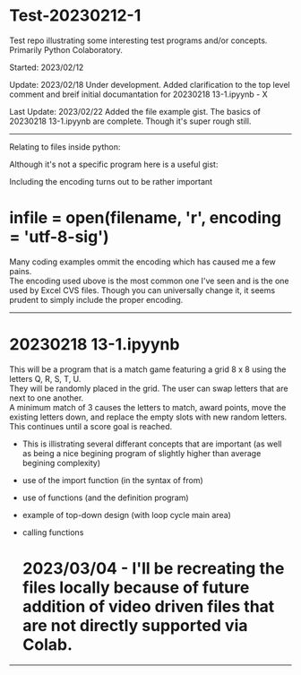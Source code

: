# Test-20230212-1
Test repo illustrating some interesting test programs and/or concepts.  Primarily Python Colaboratory.

Started: 2023/02/12

Update:  2023/02/18 
Under development.  Added clarification to the top level comment and breif initial documantation for 20230218 13-1.ipyynb - X

Last Update:  2023/02/22 
Added the file example gist.
The basics of 20230218 13-1.ipyynb are complete.  Though it's super rough still.  


***********************
Relating to files inside python:

Although it's not a specific program here is a useful gist:

Including the encoding turns out to be rather important
# infile = open(filename, 'r', encoding = 'utf-8-sig')

Many coding examples ommit the encoding which has caused me a few pains.  
The encoding used ubove is the most common one I've seen and is the one used by Excel CVS files.
Though you can universally change it, it seems prudent to simply include the proper encoding.

***********************
# 20230218 13-1.ipyynb 
This will be a program that is a match game featuring a grid 8 x 8 using the letters Q, R, S, T, U.  
They will be randomly placed in the grid.  The user can swap letters that are next to one another.  
A minimum match of 3 causes the letters to match, award points, move the existing letters down, and 
replace the empty slots with new random letters.
This continues until a score goal is reached.

* This is illistrating several differant concepts that are important (as well as being a nice begining program of slightly higher than average begining complexity)
- use of the import function (in the syntax of from)
- use of functions (and the definition program)
- example of top-down design (with loop cycle main area)
- calling functions

    # 2023/03/04 - I'll be recreating the files locally because of future addition of video driven files that are not directly supported via Colab.  

*************************


